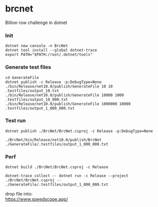# brcnet
Billion row challenge in dotnet

### Init
```
dotnet new console -n BrcNet
dotnet tool install --global dotnet-trace
export PATH="$PATH:/root/.dotnet/tools"
```

### Generate test files
```
cd GenerateFile
dotnet publish -c Release -p:DebugType=None
./bin/Release/net10.0/publish/GenerateFile 10 10 .testfiles/output_10.txt
./bin/Release/net10.0/publish/GenerateFile 10000 1000 .testfiles/output_10_000.txt
./bin/Release/net10.0/publish/GenerateFile 1000000 10000 .testfiles/output_1_000_000.txt
```

### Test run
```
dotnet publish ./BrcNet/BrcNet.csproj -c Release -p:DebugType=None

./BrcNet/bin/Release/net10.0/publish/BrcNet ./GenerateFile/.testfiles/output_1_000_000.txt
```


### Perf 
```
dotnet build ./BrcNet/BrcNet.csproj -c Release

dotnet-trace collect -- dotnet run -c Release --project ./BrcNet/BrcNet.csproj -- ./GenerateFile/.testfiles/output_1_000_000.txt
```

drop file into:  
https://www.speedscope.app/ 


